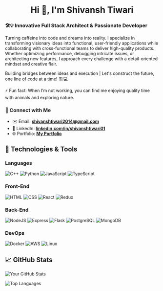 <h1 align="center">Hi 👋, I'm Shivansh Tiwari</h1>

<h3 align="left">🛠️💡 Innovative Full Stack Architect & Passionate Developer</h3>
<p align="left">Turning caffeine into code and dreams into reality. I specialize in transforming visionary ideas into functional, user-friendly applications while collaborating with cross-functional teams to deliver high-quality products. Whether optimizing performance, debugging intricate issues, or architecting new features, I approach every challenge with a detail-oriented mindset and creative flair.</p>
<p align="left">Building bridges between ideas and execution | Let's construct the future, one line of code at a time! 🏗️💻</p>

<p align="left">⚡ Fun fact: When I'm not working, you can find me enjoying quality time with animals and exploring nature.</p>

<h3 align="left">🔗 Connect with Me</h3>
<ul>
    <li>✉️ Email: <strong><a href="mailto:shivanshtiwari2014@gmail.com">shivanshtiwari2014@gmail.com</a></strong></li>
    <li>🔗 LinkedIn: <strong><a href="https://www.linkedin.com/in/shivanshtiwari01/">linkedin.com/in/shivanshtiwari01</a></strong></li>
    <li>🌐 Portfolio: <strong><a href="https://www.yourportfolio.com">My Portfolio</a></strong></li>
</ul>

## 🚀 Technologies & Tools

### Languages
![C++](https://img.shields.io/badge/c++-%2300599C.svg?style=for-the-badge&logo=c%2B%2B&logoColor=white) 
![Python](https://img.shields.io/badge/python-3670A0?style=for-the-badge&logo=python&logoColor=ffdd54) 
![JavaScript](https://img.shields.io/badge/javascript-%23323330.svg?style=for-the-badge&logo=javascript&logoColor=%23F7DF1E) 
![TypeScript](https://img.shields.io/badge/typescript-%23007ACC.svg?style=for-the-badge&logo=typescript&logoColor=white)

### Front-End
![HTML](https://img.shields.io/badge/html5-%23E34F26.svg?style=for-the-badge&logo=html5&logoColor=white) 
![CSS](https://img.shields.io/badge/css3-%231572B6.svg?style=for-the-badge&logo=css3&logoColor=white) 
![React](https://img.shields.io/badge/react-%2320232a.svg?style=for-the-badge&logo=react&logoColor=%2361DAFB) 
![Redux](https://img.shields.io/badge/redux-%23593d88.svg?style=for-the-badge&logo=redux&logoColor=white)

### Back-End
![NodeJS](https://img.shields.io/badge/node.js-6DA55F?style=for-the-badge&logo=node.js&logoColor=white) 
![Express](https://img.shields.io/badge/express-%23404d59.svg?style=for-the-badge&logo=express&logoColor=white) 
![Flask](https://img.shields.io/badge/flask-%23000.svg?style=for-the-badge&logo=flask&logoColor=white) 
![PostgreSQL](https://img.shields.io/badge/postgresql-%23336791.svg?style=for-the-badge&logo=postgresql&logoColor=white) 
![MongoDB](https://img.shields.io/badge/mongodb-%2347A248.svg?style=for-the-badge&logo=mongodb&logoColor=white) 

### DevOps
![Docker](https://img.shields.io/badge/docker-%23326CE5.svg?style=for-the-badge&logo=docker&logoColor=white) 
![AWS](https://img.shields.io/badge/AWS-%23FF9900.svg?style=for-the-badge&logo=amazon-aws&logoColor=white)
![Linux](https://img.shields.io/badge/linux-%23000000.svg?style=for-the-badge&logo=linux&logoColor=white)

## 📈 GitHub Stats

![Your GitHub Stats](https://github-readme-stats.vercel.app/api?username=ShivanshTiwari01&show_icons=true&hide_title=true&count_private=true&theme=default)

![Top Languages](https://github-readme-stats.vercel.app/api/top-langs/?username=ShivanshTiwari01&layout=compact&theme=default)



